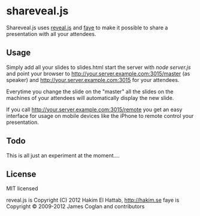 # shareveal.js
Shareveal.js uses [reveal.js](https://github.com/hakimel/reveal.js) and [faye](https://github.com/faye/faye) to make it possible to share a presentation with all your attendees.

## Usage
Simply add all your slides to slides.html start the server with <em>node server.js</em> and point your browser to http://your.server.example.com:3015/master (as speaker) and http://your.server.example.com:3015 for your attendees.

Everytime you change the slide on the "master" all the slides on the machines of your attendees will automatically display the new slide.

If you call http://your.server.example.com:3015/remote you get an easy interface for usage on mobile devices like the iPhone to remote control your presentation.

## Todo
This is all just an experiment at the moment....

## License

MIT licensed

reveal.js is Copyright (C) 2012 Hakim El Hattab, http://hakim.se
faye is Copyright © 2009-2012 James Coglan and contributors